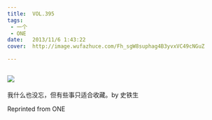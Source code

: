 ```yaml
---
title:	VOL.395
tags:
 - 一个
 - ONE
date:	2013/11/6 1:43:22
cover:	http://image.wufazhuce.com/Fh_sgW8suphag4B3yvxVC49cNGuZ

---
```

![](http://image.wufazhuce.com/Fh_sgW8suphag4B3yvxVC49cNGuZ)
---

我什么也没忘，但有些事只适合收藏。by 史铁生
 
Reprinted from ONE
